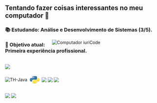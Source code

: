 ## Tentando fazer coisas interessantes no meu computador :robot:
<h3>
  📚 Estudando:<strong> Análise e Desenvolvimento de Sistemas (3/5).</strong>
</h3>
<img src="https://cdn.discordapp.com/attachments/818280699575402506/1115425668113641542/computacao-em-nuvem.png" min-width="400px" max-width="4000px" width="350px" align="right" alt="Computador iuriCode">

<h3>
  🎯 Objetivo atual: <strong>Primeira experiência profissional.</strong>
</h3><br>


<div align="left">
  <img height = "180em" src = "https://github-readme-streak-stats.herokuapp.com?user=MarcosRos4&theme=tokyonight">

</div>

<div  style="display: inline_block"><br>
   
    
  
 <img align="center" alt="TH-Java" height="30" width="40" src="https://cdn.jsdelivr.net/gh/devicons/devicon/icons/java/java-original.svg">
 <img align="center" alt="TH-Python" height="30" width="40" src="https://raw.githubusercontent.com/devicons/devicon/master/icons/python/python-original.svg">
 <img align="center" height="30" width"=40" src="https://cdn.jsdelivr.net/gh/devicons/devicon/icons/vscode/vscode-original.svg" />
 <img align="center" height="30" width"=40" src="https://cdn.discordapp.com/attachments/818280699575402506/1115422931384795186/githubinvertido.png" />
 <img align="center" height="30" width"=40" src="https://cdn.jsdelivr.net/gh/devicons/devicon/icons/git/git-original.svg" />
 
<div/>

  ##


<a href = "mailto:marcosviniciuscrosa@gmail.com"><img src="https://img.shields.io/badge/-Gmail-%23333?style=for-the-badge&logo=gmail&logoColor=white" target="_blank"></a>
<a href="https://www.linkedin.com/in/marcos-rosa-575398210" target="_blank"><img src="https://img.shields.io/badge/-LinkedIn-%230077B5?style=for-the-badge&logo=linkedin&logoColor=white" target="_blank"></a> 
